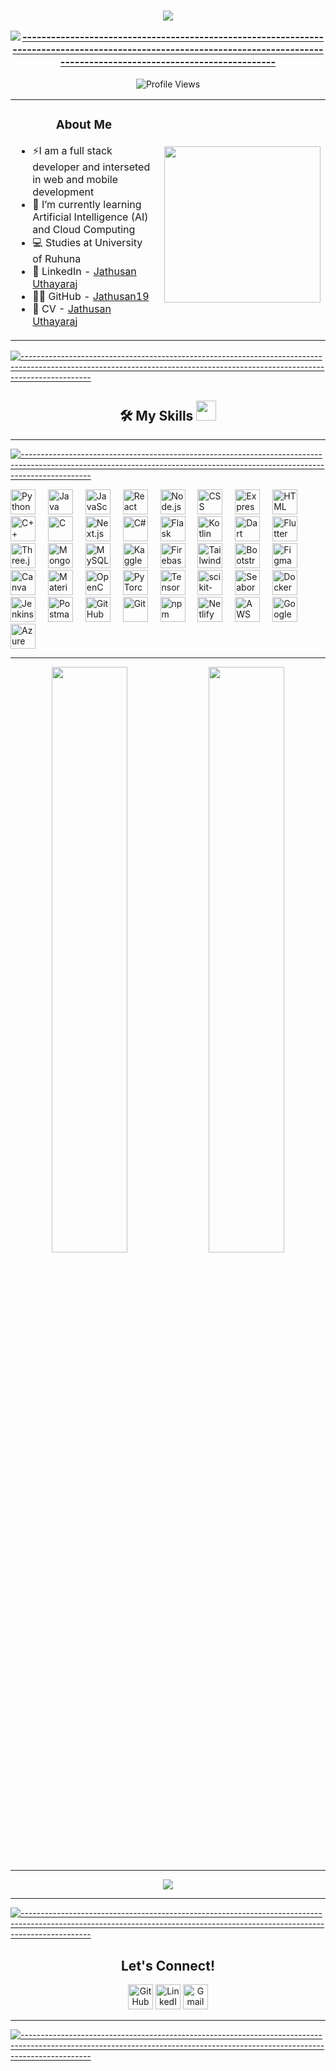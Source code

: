 <table align="center" width=700></table>



<h3 align="center"><img src="https://readme-typing-svg.herokuapp.com?lines=Thank+You+for+taking+the+time+to+view+my+GitHub+Profile...&center=true&width=700&height=45">

[![-----------------------------------------------------------------------------------------------------------------------------------------------------------------------------](
https://raw.githubusercontent.com/andreasbm/readme/master/assets/lines/aqua.png)](https://github.com/BaseMax?tab=repositories)

</h3> <p align="center"> <img src="https://komarev.com/ghpvc/?username=Jathusan19&label=Profile%20views&color=0e75b6&style=flat" alt="Profile Views" /> </p>

<table align="center">
<tr border="none">
<td height="100%" align="left">
<h3 align="center"> About Me </h3>

- ⚡️I am a full stack developer and interseted in web and mobile development
- 🌱 I’m currently learning Artificial Intelligence (AI) and Cloud Computing
- 💻 Studies at University of Ruhuna
- 📌 LinkedIn - [Jathusan Uthayaraj](https://www.linkedin.com/in/jathusan-uthayaraj-20b7631a6/)
- 👨‍💻 GitHub - [Jathusan19](https://github.com/Jathusan19)
- 📄 CV - [Jathusan Uthayaraj](./Jathusan%20Uthayaraj%20-CV.pdf)

</td>
<td height="100%" align="left">

<picture> <img align="right" src="https://github.com/7oSkaaa/7oSkaaa/blob/main/Images/Right_Side.gif?raw=true" width=250px></picture>

</td>
</tr>
</table>

[![-----------------------------------------------------------------------------------------------------------------------------------------------------------------------------](
https://raw.githubusercontent.com/andreasbm/readme/master/assets/lines/aqua.png)](https://github.com/BaseMax?tab=repositories)

<h2 align="center"> 🛠️ My Skills <img src="https://media2.giphy.com/media/QssGEmpkyEOhBCb7e1/giphy.gif?cid=ecf05e47a0n3gi1bfqntqmob8g9aid1oyj2wr3ds3mg700bl&rid=giphy.gif" width=32px> </h2>

---

[![-----------------------------------------------------------------------------------------------------------------------------------------------------------------------------](
https://raw.githubusercontent.com/andreasbm/readme/master/assets/lines/aqua.png)](https://github.com/BaseMax?tab=repositories)

<div align="left">
  <img src="https://skillicons.dev/icons?i=py" height="40" alt="Python" />
  <img width="12" />
  <img src="https://skillicons.dev/icons?i=java" height="40" alt="Java" />
  <img width="12" />
  <img src="https://skillicons.dev/icons?i=js" height="40" alt="JavaScript" />
  <img width="12" />
  <img src="https://skillicons.dev/icons?i=react" height="40" alt="React" />
  <img width="12" />
  <img src="https://skillicons.dev/icons?i=nodejs" height="40" alt="Node.js" />
  <img width="12" />
  <img src="https://skillicons.dev/icons?i=css" height="40" alt="CSS" />
  <img width="12" />
  <img src="https://skillicons.dev/icons?i=express" height="40" alt="Express" />
  <img width="12" />
  <img src="https://skillicons.dev/icons?i=html" height="40" alt="HTML" />
  <img width="12" />
  <img src="https://skillicons.dev/icons?i=cpp" height="40" alt="C++" />
  <img width="12" />
  <img src="https://skillicons.dev/icons?i=c" height="40" alt="C" />
  <img width="12" />
  <img src="https://skillicons.dev/icons?i=nextjs" height="40" alt="Next.js" />
  <img width="12" />
  <img src="https://skillicons.dev/icons?i=cs" height="40" alt="C#" />
  <img width="12" />
  <img src="https://skillicons.dev/icons?i=flask" height="40" alt="Flask" />
  <img width="12" />
  <img src="https://skillicons.dev/icons?i=kotlin" height="40" alt="Kotlin" />
  <img width="12" />
  <img src="https://skillicons.dev/icons?i=dart" height="40" alt="Dart" />
  <img width="12" />
  <img src="https://skillicons.dev/icons?i=flutter" height="40" alt="Flutter" />
  <img width="12" />
  <img src="https://skillicons.dev/icons?i=threejs" height="40" alt="Three.js" />
  <img width="12" />
  <img src="https://skillicons.dev/icons?i=mongodb" height="40" alt="MongoDB" />
  <img width="12" />
  <img src="https://skillicons.dev/icons?i=mysql" height="40" alt="MySQL" />
  <img width="12" />
  <img src="https://cdn.simpleicons.org/kaggle/20BEFF" height="40" alt="Kaggle" />
  <img width="12" />
  <img src="https://skillicons.dev/icons?i=firebase" height="40" alt="Firebase" />
  <img width="12" />
  <img src="https://skillicons.dev/icons?i=tailwind" height="40" alt="Tailwind CSS" />
  <img width="12" />
  <img src="https://cdn.simpleicons.org/bootstrap/7952B3" height="40" alt="Bootstrap" />
  <img width="12" />
  <img src="https://skillicons.dev/icons?i=figma" height="40" alt="Figma" />
  <img width="12" />
  <img src="https://cdn.simpleicons.org/canva/00C4CC" height="40" alt="Canva" />
  <img width="12" />
  <img src="https://skillicons.dev/icons?i=materialui" height="40" alt="Material-UI" />
  <img width="12" />
  <img src="https://skillicons.dev/icons?i=opencv" height="40" alt="OpenCV" />
  <img width="12" />
  <img src="https://skillicons.dev/icons?i=pytorch" height="40" alt="PyTorch" />
  <img width="12" />
  <img src="https://skillicons.dev/icons?i=tensorflow" height="40" alt="TensorFlow" />
  <img width="12" />
  <img src="https://skillicons.dev/icons?i=sklearn" height="40" alt="scikit-learn" />
  <img width="12" />
  <img src="https://seaborn.pydata.org/_images/logo-mark-lightbg.svg" height="40" alt="Seaborn" />
  <img width="12" />
  <img src="https://skillicons.dev/icons?i=docker" height="40" alt="Docker" />
  <img width="12" />
  <img src="https://skillicons.dev/icons?i=jenkins" height="40" alt="Jenkins" />
  <img width="12" />
  <img src="https://skillicons.dev/icons?i=postman" height="40" alt="Postman" />
  <img width="12" />
  <img src="https://skillicons.dev/icons?i=github" height="40" alt="GitHub" />
  <img width="12" />
  <img src="https://skillicons.dev/icons?i=git" height="40" alt="Git" />
  <img width="12" />
  <img src="https://skillicons.dev/icons?i=npm" height="40" alt="npm" />
  <img width="12" />
  <img src="https://skillicons.dev/icons?i=netlify" height="40" alt="Netlify" />
  <img width="12" />
  <img src="https://skillicons.dev/icons?i=aws" height="40" alt="AWS" />
  <img width="12" />
  <img src="https://cdn.simpleicons.org/googlecloud/4285F4" height="40" alt="Google Cloud" />
  <img width="12" />
  <img src="https://skillicons.dev/icons?i=azure" height="40" alt="Azure" />
</div>

---

<div align="center">
  <img src="https://github-readme-stats.vercel.app/api?username=Jathusan19&show_icons=true&hide_border=true&theme=radical" width="49%">
  <img src="https://github-readme-streak-stats.herokuapp.com/?user=Jathusan19&theme=radical&hide_border=true" width="49%">
</div>

---

<div align="center">
  <img src="https://github-profile-trophy.vercel.app/?username=Jathusan19&theme=radical&no-frame=true&row=1&column=7">
</div>

---

[![-----------------------------------------------------------------------------------------------------------------------------------------------------------------------------](
https://raw.githubusercontent.com/andreasbm/readme/master/assets/lines/aqua.png)](https://github.com/BaseMax?tab=repositories)

<div align="center">
  <h2> Let's Connect! </h2>
  <a href="https://github.com/Jathusan19" target="_blank"><img src="https://cdn.simpleicons.org/github/white" alt="GitHub" width="40" /></a>
  <a href="https://www.linkedin.com/in/jathusan-uthayaraj-20b7631a6/" target="_blank"><img src="https://cdn.simpleicons.org/linkedin/white" alt="LinkedIn" width="40" /></a>
  <a href="mailto:jathurajan@gmail.com" target="_blank"><img src="https://cdn.simpleicons.org/gmail/white" alt="Gmail" width="40" /></a>
</div>

---

[![-----------------------------------------------------------------------------------------------------------------------------------------------------------------------------](
https://raw.githubusercontent.com/andreasbm/readme/master/assets/lines/aqua.png)](https://github.com/BaseMax?tab=repositories)

